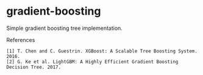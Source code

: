 # gradient-boosting

Simple gradient boosting tree implementation.

References

    [1] T. Chen and C. Guestrin. XGBoost: A Scalable Tree Boosting System. 2016.
    [2] G. Ke et al. LightGBM: A Highly Efficient Gradient Boosting Decision Tree. 2017.

